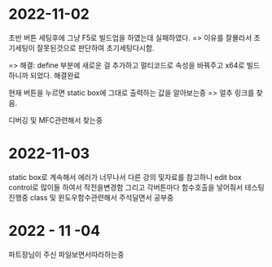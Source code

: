 # 2022-11-02
초반 버튼 세팅후에 그냥 F5로 빌드업을 하였는데 실패하였다.
=> 이유를 잘몰라서 초기세팅이 잘못된것으로 판단하여 초기세팅다시함.


=> 해결: define 부분에 새로운 걸 추가하고 멀티코드로 속성을 바꿔주고
x64로 빌드하니까 되었다. 해결완료

현재 버튼을 누르면 static box에 그대로 출력하는 값을 알아보는중
=> 얼추 링크를 찾음.

디버깅 및 MFC관련해서 찾는중

# 2022-11-03

static box로 계속해서 에러가 너무나서 다른 강의 및자료를 참고하니
edit box control로 많이들 하여서 작전을변경함
그리고 각버튼마다 함수호출을 넣어줘서 테스팅진행중
class 및 윈도우함수관련해서 주석달면서 공부중 


# 2022 - 11 -04

파트장님이 주신 파일보면서따라하는중
